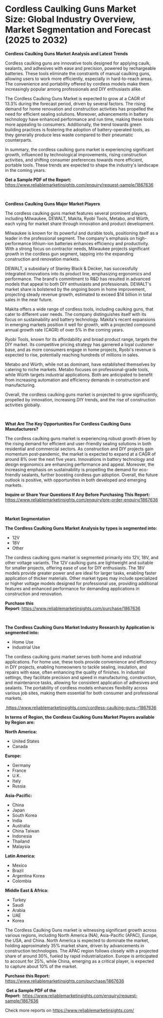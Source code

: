 <p><h1>Cordless Caulking Guns Market Size: Global Industry Overview, Market Segmentation and Forecast (2025 to 2032)</h1></p><p><strong>Cordless Caulking Guns Market Analysis and Latest Trends</strong></p>
<p><p>Cordless caulking guns are innovative tools designed for applying caulk, sealants, and adhesives with ease and precision, powered by rechargeable batteries. These tools eliminate the constraints of manual caulking guns, allowing users to work more efficiently, especially in hard-to-reach areas. The convenience and portability offered by cordless models make them increasingly popular among professionals and DIY enthusiasts alike.</p><p>The Cordless Caulking Guns Market is expected to grow at a CAGR of 13.3% during the forecast period, driven by several factors. The rising demand for home renovation and construction activities has propelled the need for efficient sealing solutions. Moreover, advancements in battery technology have enhanced performance and run time, making these tools more appealing to consumers. Additionally, the trend towards green building practices is fostering the adoption of battery-operated tools, as they generally produce less waste compared to their pneumatic counterparts.</p><p>In summary, the cordless caulking guns market is experiencing significant growth, influenced by technological improvements, rising construction activities, and shifting consumer preferences towards more efficient, portable tools. These trends are expected to shape the industry's landscape in the coming years.</p></p>
<p><strong>Get a Sample PDF of the Report:&nbsp;</strong> <a href="https://www.reliablemarketinsights.com/enquiry/request-sample/1867636?utm_campaign=3196&utm_medium=2&utm_source=Github&utm_content=ia&utm_term=10042025&utm_id=cordless-caulking-guns">https://www.reliablemarketinsights.com/enquiry/request-sample/1867636</a></p>
<p>&nbsp;</p>
<p><strong>Cordless Caulking Guns Major Market Players</strong></p>
<p><p>The cordless caulking guns market features several prominent players, including Milwaukee, DEWALT, Makita, Ryobi Tools, Metabo, and Würth, each vying for market share through innovation and product development. </p><p>Milwaukee is known for its powerful and durable tools, positioning itself as a leader in the professional segment. The company's emphasis on high-performance lithium-ion batteries enhances efficiency and productivity. With a strong focus on contractor needs, Milwaukee projects significant growth in the cordless gun segment, tapping into the expanding construction and renovation markets.</p><p>DEWALT, a subsidiary of Stanley Black & Decker, has successfully integrated innovations into its product line, emphasizing ergonomics and performance. The brand's commitment to R&D has resulted in advanced models that appeal to both DIY enthusiasts and professionals. DEWALT's market share is bolstered by the ongoing boom in home improvement, projecting steady revenue growth, estimated to exceed $14 billion in total sales in the near future.</p><p>Makita offers a wide range of cordless tools, including caulking guns, that cater to different user needs. The company distinguishes itself with its focus on sustainability and battery technology. Makita's recent expansions in emerging markets position it well for growth, with a projected compound annual growth rate (CAGR) of over 5% in the coming years.</p><p>Ryobi Tools, known for its affordability and broad product range, targets the DIY market. Its competitive pricing strategy has garnered a loyal customer base, and as more consumers engage in home projects, Ryobi's revenue is expected to rise, potentially reaching hundreds of millions in sales.</p><p>Metabo and Würth, while not as dominant, have established themselves by catering to niche markets. Metabo focuses on professional-grade tools, while Würth targets industrial applications. Both are anticipated to benefit from increasing automation and efficiency demands in construction and manufacturing.</p><p>Overall, the cordless caulking guns market is projected to grow significantly, propelled by innovation, increasing DIY trends, and the rise of construction activities globally.</p></p>
<p>&nbsp;</p>
<p><strong>What Are The Key Opportunities For Cordless Caulking Guns Manufacturers?</strong></p>
<p><p>The cordless caulking guns market is experiencing robust growth driven by the rising demand for efficient and user-friendly sealing solutions in both residential and commercial sectors. As construction and DIY projects gain momentum post-pandemic, the market is expected to expand at a CAGR of around 8% over the next five years. Innovations in battery technology and design ergonomics are enhancing performance and appeal. Moreover, the increasing emphasis on sustainability is propelling the demand for eco-friendly sealants, further boosting cordless gun adoption. Overall, the future outlook is positive, with opportunities in both developed and emerging markets.</p></p>
<p><strong>Inquire or Share Your Questions If Any Before Purchasing This Report:</strong> <a href="https://www.reliablemarketinsights.com/enquiry/pre-order-enquiry/1867636?utm_campaign=3196&utm_medium=2&utm_source=Github&utm_content=ia&utm_term=10042025&utm_id=cordless-caulking-guns">https://www.reliablemarketinsights.com/enquiry/pre-order-enquiry/1867636</a></p>
<p>&nbsp;</p>
<p><strong>Market Segmentation</strong></p>
<p><strong>The Cordless Caulking Guns Market Analysis by types is segmented into:</strong></p>
<p><ul><li>12V</li><li>18V</li><li>Other</li></ul></p>
<p><p>The cordless caulking guns market is segmented primarily into 12V, 18V, and other voltage variants. The 12V caulking guns are lightweight and suitable for smaller projects, offering ease of use for DIY enthusiasts. The 18V models provide greater power and are ideal for larger tasks, enabling faster application of thicker materials. Other market types may include specialized or higher voltage models designed for professional use, providing additional features and enhanced performance for demanding applications in construction and renovation.</p></p>
<p><strong>Purchase this Report:&nbsp;</strong><a href="https://www.reliablemarketinsights.com/purchase/1867636?utm_campaign=3196&utm_medium=2&utm_source=Github&utm_content=ia&utm_term=10042025&utm_id=cordless-caulking-guns">https://www.reliablemarketinsights.com/purchase/1867636</a></p>
<p>&nbsp;</p>
<p><strong>The Cordless Caulking Guns Market Industry Research by Application is segmented into:</strong></p>
<p><ul><li>Home Use</li><li>Industrial Use</li></ul></p>
<p><p>The cordless caulking guns market serves both home and industrial applications. For home use, these tools provide convenience and efficiency in DIY projects, enabling homeowners to tackle sealing, insulation, and repairs with ease, often enhancing the quality of finishes. In industrial settings, they facilitate precision and speed in manufacturing, construction, and maintenance tasks, allowing for consistent application of adhesives and sealants. The portability of cordless models enhances flexibility across various job sites, making them essential for both consumer and professional markets.</p></p>
<p><a href="https://www.reliablemarketinsights.com/cordless-caulking-guns-r1867636?utm_campaign=3196&utm_medium=2&utm_source=Github&utm_content=ia&utm_term=10042025&utm_id=cordless-caulking-guns">&nbsp;https://www.reliablemarketinsights.com/cordless-caulking-guns-r1867636</a></p>
<p><strong>In terms of Region, the Cordless Caulking Guns Market Players available by Region are:</strong></p>
<p>
    <p> <strong> North America: </strong>
        <ul>
            <li>United States</li>
            <li>Canada</li>
        </ul>
        </p> 
    <p> <strong> Europe: </strong>
        <ul>
            <li>Germany</li>
            <li>France</li>
            <li>U.K.</li>
            <li>Italy</li>
            <li>Russia</li>
        </ul>
        </p> 
    <p> <strong> Asia-Pacific: </strong>
        <ul>
            <li>China</li>
            <li>Japan</li>
            <li>South Korea</li>
            <li>India</li>
            <li>Australia</li>
            <li>China Taiwan</li>
            <li>Indonesia</li>
            <li>Thailand</li>
            <li>Malaysia</li>
        </ul>
        </p> 
    <p> <strong> Latin America: </strong>
        <ul>
            <li>Mexico</li>
            <li>Brazil</li>
            <li>Argentina Korea</li>
            <li>Colombia</li>
        </ul>
        </p> 
    <p> <strong> Middle East & Africa: </strong>
        <ul>
            <li>Turkey</li>
            <li>Saudi</li>
            <li>Arabia</li>
            <li>UAE</li>
            <li>Korea</li>
        </ul>
    </p>
    </p>
<p><p>The Cordless Caulking Guns market is witnessing significant growth across various regions, including North America (NA), Asia-Pacific (APAC), Europe, the USA, and China. North America is expected to dominate the market, holding approximately 35% market share, driven by advancements in construction technologies. The APAC region follows closely with a projected share of around 30%, fueled by rapid industrialization. Europe is anticipated to account for 25%, while China, emerging as a critical player, is expected to capture about 10% of the market.</p></p>
<p><strong>Purchase this Report: </strong><a href="https://www.reliablemarketinsights.com/purchase/1867636?utm_campaign=3196&utm_medium=2&utm_source=Github&utm_content=ia&utm_term=10042025&utm_id=cordless-caulking-guns">https://www.reliablemarketinsights.com/purchase/1867636</a></p>
<p>&nbsp;<strong>Get a Sample PDF of the Report:&nbsp;&nbsp;</strong><a href="https://www.reliablemarketinsights.com/enquiry/request-sample/1867636?utm_campaign=3196&utm_medium=2&utm_source=Github&utm_content=ia&utm_term=10042025&utm_id=cordless-caulking-guns">https://www.reliablemarketinsights.com/enquiry/request-sample/1867636</a></p>
<p><strong></strong></p>
<p>Check more reports on <a href="https://www.reliablemarketinsights.com/?utm_campaign=3196&utm_medium=2&utm_source=Github&utm_content=ia&utm_term=10042025&utm_id=cordless-caulking-guns">https://www.reliablemarketinsights.com/</a></p>